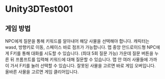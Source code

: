# Unity3DTest001

## 게임 방법
NPC에게 질문을 통해 키워드를 알아내어 해당 사물을 선택해야 합니다.
캐릭터는 wasd, 방향키로 이동, 스페이스 바로 점프가 가능합니다.
맵 중앙 안드로이드형 NPC에게 F키를 통해 대화를 시도할 수 있습니다. (최대 5회 질문 가능)
가운데 질문 버튼을 누른 뒤 프롬프트를 입력해 키워드에 대해 질문할 수 있습니다.
맵 안 여러 사물들에 가까이 가서 F키를 눌러 선택할 수 있습니다.
잘못된 사물을 고르면 바로 게임 오버입니다.
올바른 사물을 고르면 게임 클리어입니다.
